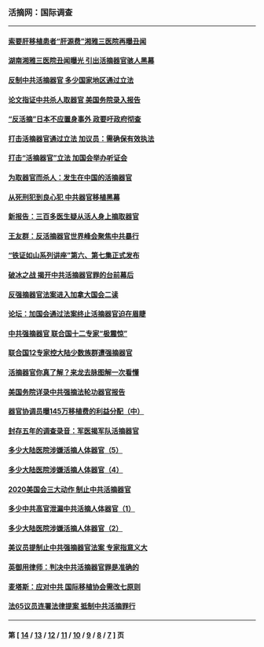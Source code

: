 ### 活摘网：国际调查
---
#### [索要肝移植患者“肝源费”湘雅三医院再曝丑闻](../../pages/nf5947/n14055320.md?09010430) 
#### [湖南湘雅三医院丑闻曝光 引出活摘器官骇人黑幕](../../pages/nf5947/n14051847.md?09010430) 
#### [反制中共活摘器官 多少国家地区通过立法](../../pages/nf5947/n14009863.md?09010430) 
#### [论文指证中共杀人取器官 美国务院录入报告](../../pages/nf5947/n13999890.md?09010430) 
#### [“反活摘”日本不应置身事外 政要吁政府彻查](../../pages/nf5947/n13971188.md?09010430) 
#### [打击活摘器官通过立法 加议员：需确保有效执法](../../pages/nf5947/n13886356.md?09010430) 
#### [打击“活摘器官”立法 加国会举办听证会](../../pages/nf5947/n13869362.md?09010430) 
#### [为取器官而杀人：发生在中国的活摘器官](../../pages/nf5947/n13794731.md?09010430) 
#### [从死刑犯到良心犯 中共器官移植黑幕](../../pages/nf5947/n13764669.md?09010430) 
#### [新报告：三百多医生疑从活人身上摘取器官](../../pages/nf5947/n13703044.md?09010430) 
#### [王友群：反活摘器官世界峰会聚焦中共暴行](../../pages/nf5947/n13250738.md?09010430) 
#### [“铁证如山系列讲座”第六、第七集正式发布](../../pages/nf5947/n13106287.md?09010430) 
#### [破冰之战 揭开中共活摘器官罪的台前幕后](../../pages/nf5947/n13082457.md?09010430) 
#### [反强摘器官法案进入加拿大国会二读](../../pages/nf5947/n13033450.md?09010430) 
#### [论坛：加国会通过法案终止活摘器官迫在眉睫](../../pages/nf5947/n13029839.md?09010430) 
#### [中共强摘器官 联合国十二专家“极震惊”](../../pages/nf5947/n13024313.md?09010430) 
#### [联合国12专家控大陆少数族群遭强摘器官](../../pages/nf5947/n13023877.md?09010430) 
#### [活摘器官你真了解？来龙去脉图解一次看懂](../../pages/nf5947/n13013820.md?09010430) 
#### [美国务院详录中共强摘法轮功器官报告](../../pages/nf5947/n12944519.md?09010430) 
#### [器官协调员曝145万移植费的利益分配（中）](../../pages/nf5947/n12894547.md?09010430) 
#### [封存五年的调查录音：军医揭军队活摘器官](../../pages/nf5947/n12798692.md?09010430) 
#### [多少大陆医院涉嫌活摘人体器官（5）](../../pages/nf5947/n12768383.md?09010430) 
#### [多少大陆医院涉嫌活摘人体器官（4）](../../pages/nf5947/n12664434.md?09010430) 
#### [2020美国会三大动作 制止中共活摘器官](../../pages/nf5947/n12682004.md?09010430) 
#### [多少中共高官泄漏中共活摘人体器官（1）](../../pages/nf5947/n12671234.md?09010430) 
#### [多少大陆医院涉嫌活摘人体器官（2）](../../pages/nf5947/n12655589.md?09010430) 
#### [美议员提制止中共强摘器官法案 专家指意义大](../../pages/nf5947/n12630561.md?09010430) 
#### [英御用律师：判决中共活摘器官罪是准确的](../../pages/nf5947/n12580740.md?09010430) 
#### [麦塔斯：应对中共 国际移植协会需改七原则](../../pages/nf5947/n12514711.md?09010430) 
#### [法65议员连署法律提案 抵制中共活摘罪行](../../pages/nf5947/n12437047.md?09010430) 

---
#### 第 [ [14](./14.md?09010430) / [13](./13.md?09010430) / [12](./12.md?09010430) / [11](./11.md?09010430) / [10](./10.md?09010430) / [9](./9.md?09010430) / [8](./8.md?09010430) / [7](./7.md?09010430) ] 页
